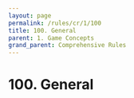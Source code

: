 ```yaml
---
layout: page
permalink: /rules/cr/1/100
title: 100. General
parent: 1. Game Concepts
grand_parent: Comprehensive Rules
---
```

# 100. General